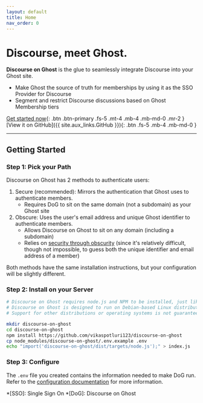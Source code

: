 ```yaml
---
layout: default
title: Home
nav_order: 0
---
```

# Discourse, meet Ghost.

**Discourse on Ghost** is the glue to seamlessly integrate Discourse into your Ghost site.

- Make Ghost the source of truth for memberships by using it as the SSO Provider for Discourse
- Segment and restrict Discourse discussions based on Ghost Membership tiers


[Get started now](#getting-started){: .btn .btn-primary .fs-5 .mt-4 .mb-4 .mb-md-0 .mr-2 }
[View it on GitHub]({{ site.aux_links.GitHub }}){: .btn .fs-5 .mb-4 .mb-md-0 }

---

## Getting Started


### Step 1: Pick your Path

Discourse on Ghost has 2 methods to authenticate users:

1. Secure (recommended): Mirrors the authentication that Ghost uses to authenticate members.
	- Requires DoG to sit on the same domain (not a subdomain) as your Ghost site
2. Obscure: Uses the user's email address and unique Ghost identifier to authenticate members.
	- Allows Discourse on Ghost to sit on any domain (including a subdomain)
	- Relies on [security through obscurity](https://en.wikipedia.org/wiki/Security_through_obscurity) (since it's relatively difficult, though not impossible, to guess both the unique identifier and email address of a member)

Both methods have the same installation instructions, but your configuration will be slightly different.

### Step 2: Install on your Server



```bash
# Discourse on Ghost requires node.js and NPM to be installed, just like Ghost
# Discourse on Ghost is designed to run on Debian-based Linux distributions;
# Support for other distributions or operating systems is not guaranteed

mkdir discourse-on-ghost
cd discourse-on-ghost
npm install https://github.com/vikaspotluri123/discourse-on-ghost
cp node_modules/discourse-on-ghost/.env.example .env
echo "import('discourse-on-ghost/dist/targets/node.js');" > index.js
```

### Step 3: Configure

The `.env` file you created contains the information needed to make DoG run. Refer to the [configuration documentation](./configuration) for more information.

*[SSO]: Single Sign On
*[DoG]: Discourse on Ghost
